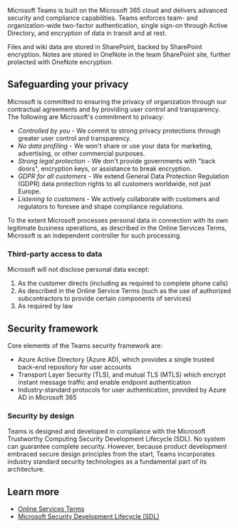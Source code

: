 Microsoft Teams is built on the Microsoft 365 cloud and delivers advanced security and compliance capabilities. Teams enforces team- and organization-wide two-factor authentication, single sign-on through Active Directory, and encryption of data in transit and at rest.

Files and wiki data are stored in SharePoint, backed by SharePoint encryption. Notes are stored in OneNote in the team SharePoint site, further protected with OneNote encryption.

## Safeguarding your privacy

Microsoft is committed to ensuring the privacy of organization through our contractual agreements and by providing user control and transparency. The following are Microsoft's commitment to privacy:

- *Controlled by you* - We commit to strong privacy protections through greater user control and transparency.
- *No data profiling* - We won't share or use your data for marketing, advertising, or other commercial purposes.
- *Strong legal protection* - We don't provide governments with "back doors", encryption keys, or assistance to break encryption.
- *GDPR for all customers* - We extend General Data Protection Regulation (GDPR) data protection rights to all customers worldwide, not just Europe.
- *Listening to customers* - We actively collaborate with customers and regulators to foresee and shape compliance regulations.

To the extent Microsoft processes personal data in connection with its own legitimate business operations, as described in the Online Services Terms, Microsoft is an independent controller for such processing.

### Third-party access to data

Microsoft will not disclose personal data except:

1. As the customer directs (including as required to complete phone calls)
2. As described in the Online Service Terms (such as the use of authorized subcontractors to provide certain components of services)
3. As required by law

## Security framework

Core elements of the Teams security framework are:

- Azure Active Directory (Azure AD), which provides a single trusted back-end repository for user accounts
- Transport Layer Security (TLS), and mutual TLS (MTLS) which encrypt instant message traffic and enable endpoint authentication
- Industry-standard protocols for user authentication, provided by Azure AD in Microsoft 365

### Security by design

Teams is designed and developed in compliance with the Microsoft Trustworthy Computing Security Development Lifecycle (SDL). No system can guarantee complete security. However, because product development embraced secure design principles from the start, Teams incorporates industry standard security technologies as a fundamental part of its architecture.

## Learn more

- [Online Services Terms](https://go.microsoft.com/fwlink/p/?linkid=2050263)
- [Microsoft Security Development Lifecycle (SDL)](https://www.microsoft.com/sdl/default.aspx)
